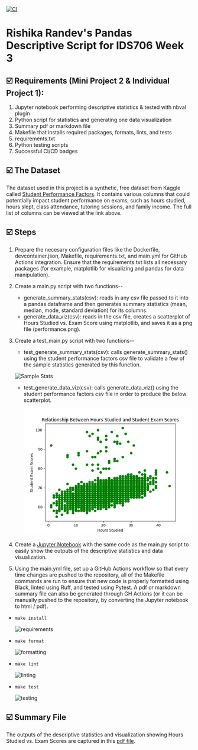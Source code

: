 [![CI](https://github.com/nogibjj/Rishika_Randev_MiniProject_1/actions/workflows/hello.yml/badge.svg)](https://github.com/nogibjj/Rishika_Randev_MiniProject_1/actions/workflows/hello.yml)

# Rishika Randev's Pandas Descriptive Script for IDS706 Week 3

## ☑️ Requirements (Mini Project 2 & Individual Project 1):
1. Jupyter notebook performing descriptive statistics & tested with nbval plugin
2. Python script for statistics and generating one data visualization
3. Summary pdf or markdown file
4. Makefile that installs required packages, formats, lints, and tests
5. requirements.txt
6. Python testing scripts
7. Successful CI/CD badges

## ☑️ The Dataset
The dataset used in this project is a synthetic, free dataset from Kaggle called [Student Performance Factors](https://www.kaggle.com/datasets/lainguyn123/student-performance-factors?resource=download). It contains various columns that could potentially impact student performance on exams, such as hours studied, hours slept, class attendance, tutoring sessions, and family income. The full list of columns can be viewed at the link above.

## ☑️ Steps
1. Prepare the necesary configuration files like the Dockerfile, devcontainer.json, Makefile, requirements.txt, and main.yml for GitHub Actions integration. Ensure that the requirements.txt lists all necessary packages (for example, matplotlib for visualizing and pandas for data manipulation).
2. Create a main.py script with two functions--
   * generate_summary_stats(csv): reads in any csv file passed to it into a pandas dataframe and then generates summary statistics (mean, median, mode, standard deviation) for its columns.
   * generate_data_viz(csv): reads in the csv file, creates a scatterplot of Hours Studied vs. Exam Score using matplotlib, and saves it as a png file (performance.png).
3. Create a test_main.py script with two functions--
   * test_generate_summary_stats(csv): calls generate_summary_stats() using the student performance factors csv file to validate a few of the sample statistics generated by this function.
     
   ![Sample Stats](https://github.com/user-attachments/assets/54a6c401-c230-46b9-948d-0e2929d952f4)
   * test_generate_data_viz(csv): calls generate_data_viz() using the student performance factors csv file in order to produce the below scatterplot.
     
     ![Visualization](performance.png)
4. Create a [Jupyter Notebook](summary.ipynb) with the same code as the main.py script to easily show the outputs of the descriptive statistics and data visualization.
5. Using the main.yml file, set up a GitHub Actions workflow so that every time changes are pushed to the repository, all of the Makefile commands are run to ensure that new code is properly formatted using Black, linted using Ruff, and tested using Pytest. A pdf or markdown summary file can also be generated through GH Actions (or it can be manually pushed to the repository, by converting the Jupyter notebook to html / pdf).

  - `make install`
    
    ![requirements](https://github.com/user-attachments/assets/0a88d102-f326-4961-83ea-ce40d5930178)

  - `make format`
    
    ![formatting](https://github.com/user-attachments/assets/87809dd7-7128-44be-9dfb-0f3528d2afde8)

  - `make lint`
    
    ![linting](https://github.com/user-attachments/assets/e186bb79-fe4d-4633-a04b-22f7b8d8bfb1)

  - `make test`
  
    ![testing](https://github.com/user-attachments/assets/888bdf3d-fad7-42b8-9d36-985d7625a718)

## ☑️ Summary File
The outputs of the descriptive statistics and visualization showing Hours Studied vs. Exam Scores are captured in this [pdf file](summary.pdf).
   


